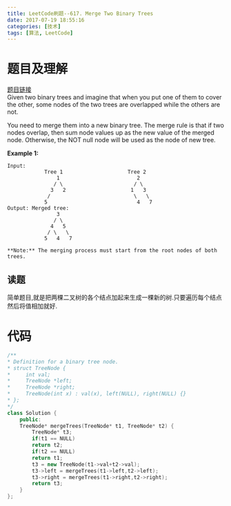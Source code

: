 ```yaml
---
title: LeetCode刷题--617. Merge Two Binary Trees
date: 2017-07-19 18:55:16
categories: [技术]
tags: [算法, LeetCode]
---
```

[](#题目及理解 "题目及理解")题目及理解
=======================

[题目链接](https://leetcode.com/problems/merge-two-binary-trees/#/description)  
Given two binary trees and imagine that when you put one of them to cover the other, some nodes of the two trees are overlapped while the others are not.

You need to merge them into a new binary tree. The merge rule is that if two nodes overlap, then sum node values up as the new value of the merged node. Otherwise, the NOT null node will be used as the node of new tree.

**Example 1:**  
```
Input: 	
            Tree 1                     Tree 2                 
                1                         2                                      
               / \                       / \                                    
              3   2                     1   3                               
             /                           \   \                            
            5                             4   7                  
Output: Merged tree:	     
                3	    
               / \	   
              4   5	  
             / \   \ 	 
            5   4   7

**Note:** The merging process must start from the root nodes of both trees.
```
<!-- more -->
[](#读题 "读题")读题
--------------

简单题目,就是把两棵二叉树的各个结点加起来生成一棵新的树.只要遍历每个结点然后将值相加就好.

[](#代码 "代码")代码
==============
```c++
/** 
* Definition for a binary tree node. 
* struct TreeNode { 
*     int val; 
*     TreeNode *left; 
*     TreeNode *right; 
*     TreeNode(int x) : val(x), left(NULL), right(NULL) {} 
* }; 
*/
class Solution {
    public:    
    TreeNode* mergeTrees(TreeNode* t1, TreeNode* t2) {        
        TreeNode* t3;        
        if(t1 == NULL)            
        return t2;        
        if(t2 == NULL)            
        return t1;        
        t3 = new TreeNode(t1->val+t2->val);        
        t3->left = mergeTrees(t1->left,t2->left);        
        t3->right = mergeTrees(t1->right,t2->right);        
        return t3;    
    }
};
```